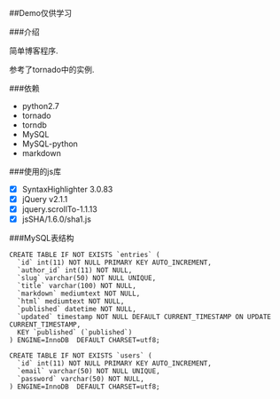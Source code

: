 ##Demo仅供学习


###介绍

简单博客程序.

参考了tornado中的实例.


###依赖

* python2.7
* tornado
* torndb
* MySQL
* MySQL-python
* markdown


###使用的js库

- [x] SyntaxHighlighter 3.0.83
- [x] jQuery v2.1.1
- [x] jquery.scrollTo-1.1.13
- [x] jsSHA/1.6.0/sha1.js

###MySQL表结构

```
CREATE TABLE IF NOT EXISTS `entries` (
  `id` int(11) NOT NULL PRIMARY KEY AUTO_INCREMENT,
  `author_id` int(11) NOT NULL,
  `slug` varchar(50) NOT NULL UNIQUE,
  `title` varchar(100) NOT NULL,
  `markdown` mediumtext NOT NULL,
  `html` mediumtext NOT NULL,
  `published` datetime NOT NULL,
  `updated` timestamp NOT NULL DEFAULT CURRENT_TIMESTAMP ON UPDATE CURRENT_TIMESTAMP,
  KEY `published` (`published`)
) ENGINE=InnoDB  DEFAULT CHARSET=utf8;
```

```
CREATE TABLE IF NOT EXISTS `users` (
  `id` int(11) NOT NULL PRIMARY KEY AUTO_INCREMENT,
  `email` varchar(50) NOT NULL UNIQUE,
  `password` varchar(50) NOT NULL,
) ENGINE=InnoDB  DEFAULT CHARSET=utf8;
```

